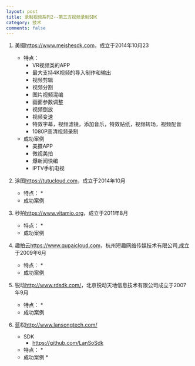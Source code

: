 ```yaml
---
layout: post
title: 录制视频系列2--第三方视频录制SDK
category: 技术
comments: false
---
```




1. 美摄<https://www.meishesdk.com>，成立于2014年10月23
	* 特点：
		* VR视频类的APP
		* 最大支持4K视频的导入制作和输出
		* 视频剪辑
		* 视频分割
		* 图片视频混编
		* 画面参数调整
		* 视频倒放
 		* 视频变速
		* 特效字幕，视频滤镜，添加音乐，特效贴纸，视频转场，视频配音
		* 1080P高清视频录制
	* 成功案例
		* 美摄APP
		* 微视美拍
		* 爆新闻快编
		* IPTV手机电视

2. 涂图<https://tutucloud.com>，成立于2014年10月
	* 特点：
		* 
	* 成功案例


3. 秒拍<https://www.vitamio.org>，成立于2011年8月
	* 特点：
		* 
	* 成功案例

4. 趣拍云<https://www.qupaicloud.com>，杭州短趣网络传媒技术有限公司,成立于2009年6月
	* 特点：
		* 
	* 成功案例

5. 锐动<http://www.rdsdk.com/>，北京锐动天地信息技术有限公司成立于2007年9月
	* 特点：
		* 
	* 成功案例

6. 蓝松<http://www.lansongtech.com/>
	* SDK
		* <https://github.com/LanSoSdk>
	* 特点：
		* 
	* 成功案例
		* 